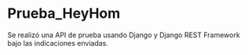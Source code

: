 # Prueba_HeyHom
Se realizó una API de prueba usando Django y Django REST Framework bajo las indicaciones enviadas. 
